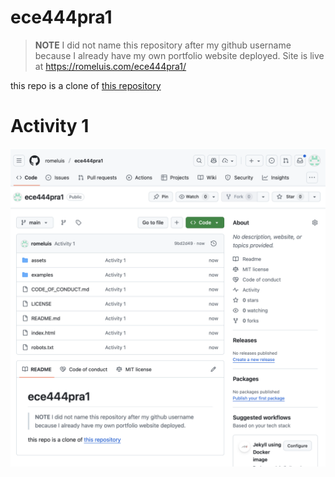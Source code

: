 # ece444pra1
> **NOTE**
> I did not name this repository after my github username because I already have my own portfolio website deployed. Site is live at https://romeluis.com/ece444pra1/

this repo is a clone of [this repository](https://github.com/varadbhogayata/varadbhogayata.github.io)

# Activity 1
![activity 1 image](screenshots/activity1.png)